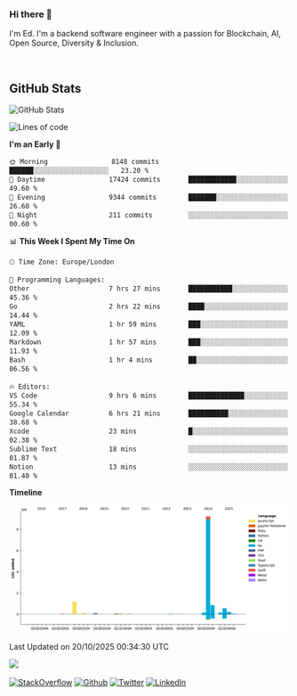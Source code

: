 ### Hi there 👋
 I'm Ed. I'm a backend software engineer with a passion for Blockchain, AI, Open Source, Diversity & Inclusion.

<br />

<h2>GitHub Stats</h2>
<p><img src="https://github-readme-stats.vercel.app/api?username=echarrod&amp;show_icons=true" alt="GitHub Stats"></p>

<!--START_SECTION:waka-->
![Lines of code](https://img.shields.io/badge/From%20Hello%20World%20I%27ve%20Written-12.7%20million%20lines%20of%20code-blue)

**I'm an Early 🐤** 

```text
🌞 Morning                8148 commits        ██████░░░░░░░░░░░░░░░░░░░   23.20 % 
🌆 Daytime                17424 commits       ████████████░░░░░░░░░░░░░   49.60 % 
🌃 Evening                9344 commits        ███████░░░░░░░░░░░░░░░░░░   26.60 % 
🌙 Night                  211 commits         ░░░░░░░░░░░░░░░░░░░░░░░░░   00.60 % 
```


📊 **This Week I Spent My Time On** 

```text
🕑︎ Time Zone: Europe/London

💬 Programming Languages: 
Other                    7 hrs 27 mins       ███████████░░░░░░░░░░░░░░   45.36 % 
Go                       2 hrs 22 mins       ████░░░░░░░░░░░░░░░░░░░░░   14.44 % 
YAML                     1 hr 59 mins        ███░░░░░░░░░░░░░░░░░░░░░░   12.09 % 
Markdown                 1 hr 57 mins        ███░░░░░░░░░░░░░░░░░░░░░░   11.93 % 
Bash                     1 hr 4 mins         ██░░░░░░░░░░░░░░░░░░░░░░░   06.56 % 

🔥 Editors: 
VS Code                  9 hrs 6 mins        ██████████████░░░░░░░░░░░   55.34 % 
Google Calendar          6 hrs 21 mins       ██████████░░░░░░░░░░░░░░░   38.68 % 
Xcode                    23 mins             █░░░░░░░░░░░░░░░░░░░░░░░░   02.38 % 
Sublime Text             18 mins             ░░░░░░░░░░░░░░░░░░░░░░░░░   01.87 % 
Notion                   13 mins             ░░░░░░░░░░░░░░░░░░░░░░░░░   01.40 % 
```

**Timeline**

![Lines of Code chart](https://raw.githubusercontent.com/echarrod/echarrod/main/assets/bar_graph.png)


 Last Updated on 20/10/2025 00:34:30 UTC
<!--END_SECTION:waka-->

![](https://komarev.com/ghpvc/?username=echarrod)

<p>
<a href="https://stackoverflow.com/users/1014632/ech" target="_blank"><img alt="StackOverflow" src="https://img.shields.io/badge/-Stackoverflow-FE7A16?style=for-the-badge&logo=stack-overflow&logoColor=white" /></a> 
<a href="https://github.com/echarrod" target="_blank"><img alt="Github" src="https://img.shields.io/badge/GitHub-%2312100E.svg?&style=for-the-badge&logo=Github&logoColor=white" /></a> 
<a href="https://twitter.com/e_harrod" target="_blank"><img alt="Twitter" src="https://img.shields.io/badge/twitter-%231DA1F2.svg?&style=for-the-badge&logo=twitter&logoColor=white" /></a> 
<a href="https://www.linkedin.com/in/ed-harrod" target="_blank"><img alt="LinkedIn" src="https://img.shields.io/badge/linkedin-%230077B5.svg?&style=for-the-badge&logo=linkedin&logoColor=white" /></a>
